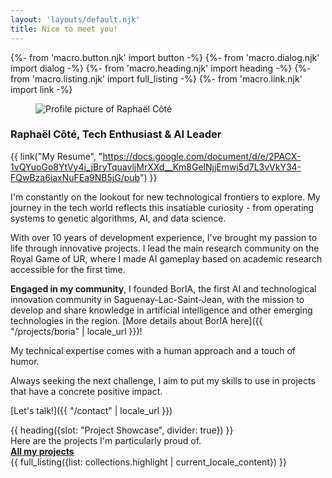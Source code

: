 ```yaml
---
layout: 'layouts/default.njk'
title: Nice to meet you!
---
```


{%- from 'macro.button.njk' import button -%}
{%- from 'macro.dialog.njk' import dialog -%}
{%- from 'macro.heading.njk' import heading -%}
{%- from 'macro.listing.njk' import full_listing -%}
{%- from 'macro.link.njk' import link -%}


<article class="{{ site.prose }}">
  <div class="mx-auto max-w-xl lg:gap-16 lg:grid lg:max-w-none lg:grid-cols-2">
    <aside class="lg:order-last mb-5">
      <figure class="mx-auto max-w-4xl">
        <img src="{{ '/' | url }}_assets/img/linkedin-profile.jpg" alt="Profile picture of Raphaël Côté" class="h-100 w-full object-center object-cover rounded-2xl">
      </figure>
    </aside>
    <article>


### Raphaël Côté, Tech Enthusiast & AI Leader


{{ link("My Resume", "https://docs.google.com/document/d/e/2PACX-1vQYuoGo8YtVy4i_jBryTquavljMrXXd__Km8GelNjjEmwj5d7L3vVkY34-FQwBza6iaxNuFEa9NB5jG/pub") }}

I'm constantly on the lookout for new technological frontiers to explore. My journey in the tech world reflects this insatiable curiosity - from operating systems to genetic algorithms, AI, and data science.

With over 10 years of development experience, I've brought my passion to life through innovative projects. I lead the main research community on the Royal Game of UR, where I made AI gameplay based on academic research accessible for the first time.

**Engaged in my community**, I founded BorIA, the first AI and technological innovation community in Saguenay-Lac-Saint-Jean, with the mission to develop and share knowledge in artificial intelligence and other emerging technologies in the region. [More details about BorIA here]({{ "/projects/boria" | locale_url }})!

My technical expertise comes with a human approach and a touch of humor.

Always seeking the next challenge, I aim to put my skills to use in projects that have a concrete positive impact.

[Let's talk!]({{ "/contact" | locale_url }})


</article>
</div>

</article>
{{ heading({slot: "Project Showcase", divider: true}) }}


<div class="pt-3 flex items-end justify-between">
  <div class="text-l">Here are the projects I'm particularly proud of.</div>
  <a href="{{ "/projects" | locale_url }}" class="text-(lg sec-600) leading-tight font-semibold inline-block [&:after]:(w-full h-0.5 bg-current block opacity-50 scale-0 motion-safe:(transition) content-['']) [&:hover:after,&:focus:after]:(scale-100)"><strong class="text-l">All my projects <iconify-icon icon="mdi:arrow-right" inline="false" class="iconify text-xl" noobserver></iconify-icon></strong></a>
</div>
{{ full_listing({list: collections.highlight | current_locale_content}) }}